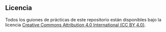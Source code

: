## Licencia

Todos los guiones de prácticas de este repositorio están disponibles bajo la licencia [Creative Commons Attribution 4.0 International (CC BY 4.0)](https://creativecommons.org/licenses/by/4.0/).




